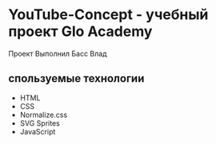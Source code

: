 # YouTube-Concept - учебный проект Glo Academy
Проект Выполнил Басс Влад

## спользуемые технологии
- HTML
- CSS
- Normalize.css
- SVG Sprites
- JavaScript
